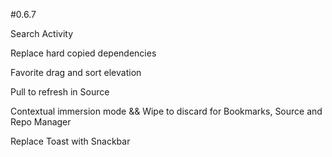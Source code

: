 #0.6.7

Search Activity

Replace hard copied dependencies

Favorite drag and sort elevation

Pull to refresh in Source

Contextual immersion mode && Wipe to discard for Bookmarks, Source and Repo Manager

Replace Toast with Snackbar